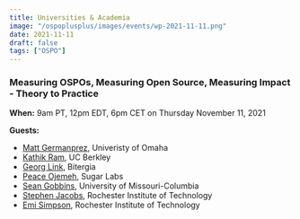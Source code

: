 ```yaml
---
title: Universities & Academia
image: "/ospoplusplus/images/events/wp-2021-11-11.png"
date: 2021-11-11
draft: false
tags: ["OSPO"]
---
```


### Measuring OSPOs, Measuring Open Source, Measuring Impact - Theory to Practice

**When:** 9am PT, 12pm EDT, 6pm CET on Thursday November 11, 2021

**Guests:**
- [Matt Germanprez](https://www.unomaha.edu/college-of-information-science-and-technology/about/faculty-staff/matt-germonprez.php), Univeristy of Omaha
- [Kathik Ram](https://ram.berkeley.edu/), UC Berkley
- [Georg Link](https://www.linkedin.com/in/georglink/), Bitergia
- [Peace Ojemeh](https://www.linkedin.com/in/peace-ojemeh-0b5bb2151/), Sugar Labs
- [Sean Gobbins](https://ospoplusplus.com/past-working-groups/#:~:text=%2C%20Sugar%20Labs-,Sean%20Gobbins,-%2C%20University%20of%20Missouri), University of Missouri-Columbia
- [Stephen Jacobs](https://www.linkedin.com/in/itprofjacobs/), Rochester Institute of Technology
- [Emi Simpson](https://opensource.ieee.org/emi), Rochester Institute of Technology

